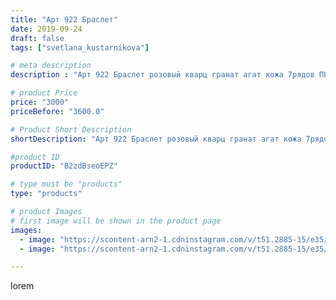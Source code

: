 ```yaml
---
title: "Арт 922 Браслет"
date: 2019-09-24
draft: false
tags: ["svetlana_kustarnikova"]

# meta description
description : "Арт 922 Браслет розовый кварц гранат агат кожа 7рядов ПРОДАНО"

# product Price
price: "3000"
priceBefore: "3600.0"

# Product Short Description
shortDescription: "Арт 922 Браслет розовый кварц гранат агат кожа 7рядов ПРОДАНО"

#product ID
productID: "B2zdBseoEPZ"

# type must be "products"
type: "products"

# product Images
# first image will be shown in the product page
images:
  - image: "https://scontent-arn2-1.cdninstagram.com/v/t51.2885-15/e35/69454499_521523071945303_3251177140787186574_n.jpg?se=7&tp=1&_nc_ht=scontent-arn2-1.cdninstagram.com&_nc_cat=111&_nc_ohc=tuy86tiVYmkAX8yZy28&oh=f38af062174a1b7bf1ac2fcd52b45498&oe=606A09D1&ig_cache_key=MjE0MDE4MTkwMTk2MTUzMDM1Nw%3D%3D.2"
  - image: "https://scontent-arn2-1.cdninstagram.com/v/t51.2885-15/e35/69800014_454037425198201_7025659140952862109_n.jpg?se=8&tp=1&_nc_ht=scontent-arn2-1.cdninstagram.com&_nc_cat=101&_nc_ohc=XyHd25DXTngAX-F2Su2&oh=cd06198a29af30032a1428b7e6001296&oe=6069B194&ig_cache_key=MjE0MDE4MTkwMTk1MzAzMjQzNA%3D%3D.2"

---
```

lorem
